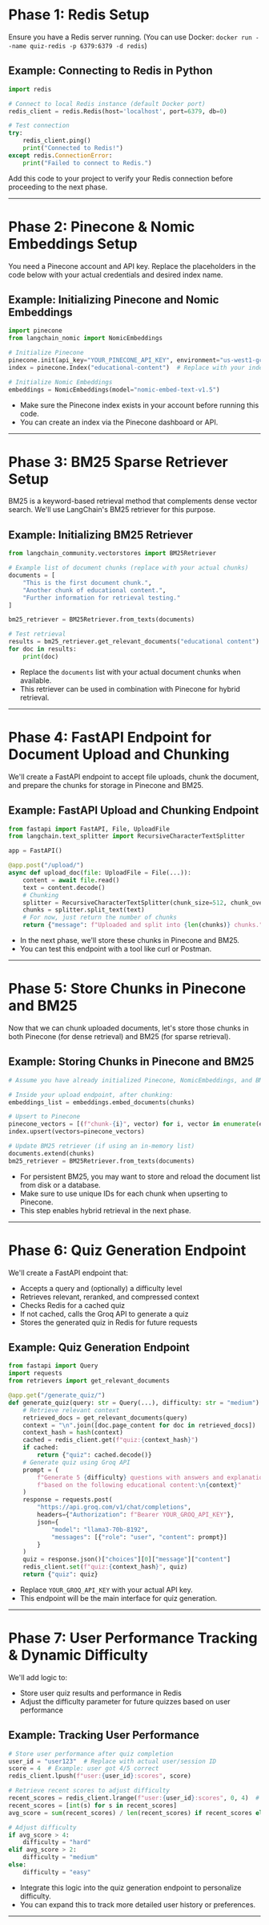 # Phase 1: Redis Setup

Ensure you have a Redis server running. (You can use Docker: `docker run --name quiz-redis -p 6379:6379 -d redis`)

## Example: Connecting to Redis in Python

```python
import redis

# Connect to local Redis instance (default Docker port)
redis_client = redis.Redis(host='localhost', port=6379, db=0)

# Test connection
try:
    redis_client.ping()
    print("Connected to Redis!")
except redis.ConnectionError:
    print("Failed to connect to Redis.")
```

Add this code to your project to verify your Redis connection before proceeding to the next phase.

--- 

# Phase 2: Pinecone & Nomic Embeddings Setup

You need a Pinecone account and API key. Replace the placeholders in the code below with your actual credentials and desired index name.

## Example: Initializing Pinecone and Nomic Embeddings

```python
import pinecone
from langchain_nomic import NomicEmbeddings

# Initialize Pinecone
pinecone.init(api_key="YOUR_PINECONE_API_KEY", environment="us-west1-gcp")
index = pinecone.Index("educational-content")  # Replace with your index name

# Initialize Nomic Embeddings
embeddings = NomicEmbeddings(model="nomic-embed-text-v1.5")
```

- Make sure the Pinecone index exists in your account before running this code.
- You can create an index via the Pinecone dashboard or API.

--- 

# Phase 3: BM25 Sparse Retriever Setup

BM25 is a keyword-based retrieval method that complements dense vector search. We'll use LangChain's BM25 retriever for this purpose.

## Example: Initializing BM25 Retriever

```python
from langchain_community.vectorstores import BM25Retriever

# Example list of document chunks (replace with your actual chunks)
documents = [
    "This is the first document chunk.",
    "Another chunk of educational content.",
    "Further information for retrieval testing."
]

bm25_retriever = BM25Retriever.from_texts(documents)

# Test retrieval
results = bm25_retriever.get_relevant_documents("educational content")
for doc in results:
    print(doc)
```

- Replace the `documents` list with your actual document chunks when available.
- This retriever can be used in combination with Pinecone for hybrid retrieval.

--- 

# Phase 4: FastAPI Endpoint for Document Upload and Chunking

We'll create a FastAPI endpoint to accept file uploads, chunk the document, and prepare the chunks for storage in Pinecone and BM25.

## Example: FastAPI Upload and Chunking Endpoint

```python
from fastapi import FastAPI, File, UploadFile
from langchain.text_splitter import RecursiveCharacterTextSplitter

app = FastAPI()

@app.post("/upload/")
async def upload_doc(file: UploadFile = File(...)):
    content = await file.read()
    text = content.decode()
    # Chunking
    splitter = RecursiveCharacterTextSplitter(chunk_size=512, chunk_overlap=50)
    chunks = splitter.split_text(text)
    # For now, just return the number of chunks
    return {"message": f"Uploaded and split into {len(chunks)} chunks."}
```

- In the next phase, we'll store these chunks in Pinecone and BM25.
- You can test this endpoint with a tool like curl or Postman.

--- 

# Phase 5: Store Chunks in Pinecone and BM25

Now that we can chunk uploaded documents, let's store those chunks in both Pinecone (for dense retrieval) and BM25 (for sparse retrieval).

## Example: Storing Chunks in Pinecone and BM25

```python
# Assume you have already initialized Pinecone, NomicEmbeddings, and BM25Retriever

# Inside your upload endpoint, after chunking:
embeddings_list = embeddings.embed_documents(chunks)

# Upsert to Pinecone
pinecone_vectors = [(f"chunk-{i}", vector) for i, vector in enumerate(embeddings_list)]
index.upsert(vectors=pinecone_vectors)

# Update BM25 retriever (if using an in-memory list)
documents.extend(chunks)
bm25_retriever = BM25Retriever.from_texts(documents)
```

- For persistent BM25, you may want to store and reload the document list from disk or a database.
- Make sure to use unique IDs for each chunk when upserting to Pinecone.
- This step enables hybrid retrieval in the next phase.

--- 

# Phase 6: Quiz Generation Endpoint

We'll create a FastAPI endpoint that:
- Accepts a query and (optionally) a difficulty level
- Retrieves relevant, reranked, and compressed context
- Checks Redis for a cached quiz
- If not cached, calls the Groq API to generate a quiz
- Stores the generated quiz in Redis for future requests

## Example: Quiz Generation Endpoint

```python
from fastapi import Query
import requests
from retrievers import get_relevant_documents

@app.get("/generate_quiz/")
def generate_quiz(query: str = Query(...), difficulty: str = "medium"):
    # Retrieve relevant context
    retrieved_docs = get_relevant_documents(query)
    context = "\n".join([doc.page_content for doc in retrieved_docs])
    context_hash = hash(context)
    cached = redis_client.get(f"quiz:{context_hash}")
    if cached:
        return {"quiz": cached.decode()}
    # Generate quiz using Groq API
    prompt = (
        f"Generate 5 {difficulty} questions with answers and explanations "
        f"based on the following educational content:\n{context}"
    )
    response = requests.post(
        "https://api.groq.com/v1/chat/completions",
        headers={"Authorization": f"Bearer YOUR_GROQ_API_KEY"},
        json={
            "model": "llama3-70b-8192",
            "messages": [{"role": "user", "content": prompt}]
        }
    )
    quiz = response.json()["choices"][0]["message"]["content"]
    redis_client.set(f"quiz:{context_hash}", quiz)
    return {"quiz": quiz}
```

- Replace `YOUR_GROQ_API_KEY` with your actual API key.
- This endpoint will be the main interface for quiz generation.

--- 

# Phase 7: User Performance Tracking & Dynamic Difficulty

We'll add logic to:
- Store user quiz results and performance in Redis
- Adjust the difficulty parameter for future quizzes based on user performance

## Example: Tracking User Performance

```python
# Store user performance after quiz completion
user_id = "user123"  # Replace with actual user/session ID
score = 4  # Example: user got 4/5 correct
redis_client.lpush(f"user:{user_id}:scores", score)

# Retrieve recent scores to adjust difficulty
recent_scores = redis_client.lrange(f"user:{user_id}:scores", 0, 4)  # Last 5 quizzes
recent_scores = [int(s) for s in recent_scores]
avg_score = sum(recent_scores) / len(recent_scores) if recent_scores else 0

# Adjust difficulty
if avg_score > 4:
    difficulty = "hard"
elif avg_score > 2:
    difficulty = "medium"
else:
    difficulty = "easy"
```

- Integrate this logic into the quiz generation endpoint to personalize difficulty.
- You can expand this to track more detailed user history or preferences.

--- 
